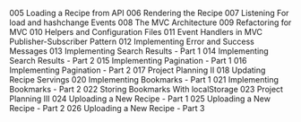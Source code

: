 005 Loading a Recipe from API
006 Rendering the Recipe
007 Listening For load and hashchange Events
008 The MVC Architecture
009 Refactoring for MVC
010 Helpers and Configuration Files
011 Event Handlers in MVC Publisher-Subscriber Pattern
012 Implementing Error and Success Messages
013 Implementing Search Results - Part 1
014 Implementing Search Results - Part 2
015 Implementing Pagination - Part 1
016 Implementing Pagination - Part 2
017 Project Planning II
018 Updating Recipe Servings
020 Implementing Bookmarks - Part 1
021 Implementing Bookmarks - Part 2
022 Storing Bookmarks With localStorage
023 Project Planning III
024 Uploading a New Recipe - Part 1
025 Uploading a New Recipe - Part 2
026 Uploading a New Recipe - Part 3